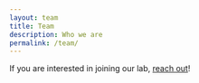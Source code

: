 ```yaml
---
layout: team
title: Team
description: Who we are
permalink: /team/
---
```


If you are interested in joining our lab, [reach out](/join/)!


